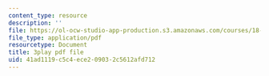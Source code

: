 ```yaml
---
content_type: resource
description: ''
file: https://ol-ocw-studio-app-production.s3.amazonaws.com/courses/18-06sc-linear-algebra-fall-2011/41ad1119c5c4ece209032c5612afd712_Ts3o2I8_Mxc.pdf
file_type: application/pdf
resourcetype: Document
title: 3play pdf file
uid: 41ad1119-c5c4-ece2-0903-2c5612afd712
---
```

